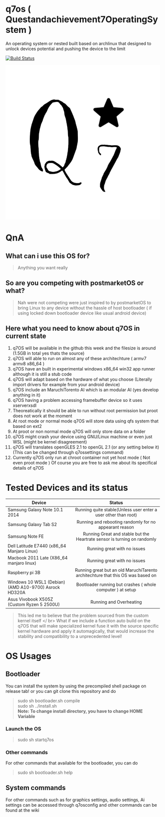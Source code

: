 # q7os ( Questandachievement7OperatingSystem )
An operating system or nested built based on archlinux that designed to unlock devices potential and pushing the device to the limit

[![Build Status](https://travis-ci.org/Questandachievement7Developer/q7os.svg?branch=master)](https://travis-ci.org/Questandachievement7Developer/q7os)

![Logo](https://github.com/Questandachievement7Developer/q7os/blob/master/logo.png)

# QnA
## What can i use this OS for?
> Anything you want really
## So are you competing with postmarketOS or what?
> Nah were not competing were just inspired to by postmarketOS to bring Linux to any device without the hassle of host bootloader ( if using locked down bootloader device like usual android device)

## Here what you need to know about q7OS in current state
1. q7OS will be available in the github this week and the filesize is around (1.5GB in total yes thats the source)
2. q7OS will able to run on almost any of these architechture ( armv7 armv8 x86_64 )
3. q7OS have an built in experimental windows x86_64 win32 app runner although it is still a stub code
4. q7OS will adapt based on the hardware of what you choose (Literally import drivers for example from your android device)
5. q7OS include an MaruchiTorento AI which is an modular AI (yes develop anything in it)
6.  q7OS having a problem accessing framebuffer device so it uses xserverxsdl 
7. Theoreatically it should be able to run without root permission but proot does not work at the moment 
8. At root mode or normal mode q7OS will store data using qfs system that based on ext2
9. At proot or non normal mode q7OS will only store data on a folder
10. q7OS might crash your device using GNU/Linux machine or even just WSL (might be kernel disagreement)
11. q7OS will translates openGLES 2.1 to openGL 2.1 (or any setting below it) (This can be changed through q7ossettings command)
12. Currently q7OS only run at chroot container not yet host mode ( Not even proot mode )
Of course you are free to ask me about its specifical details of q7OS

# Tested Devices and its status

| Device                                 | Status                                                         | 
| -------------------------------------- |:--------------------------------------------------------------:|
| Samsung Galaxy Note 10.1 2014          | Running quite stable(Unless user enter a user other than root)  |
| Samsung Galaxy Tab S2                  | Running and rebooting randomly for no appearant reason       |
| Samsung Note FE                        | Running Great and stable but the Heartrate sensor is turning on randomly |
| Dell Latitude E7440 (x86_64 Manjaro Linux)| Running great with no issues                                          |
| Macbook 2011 Late (X86_64 manjaro linux)  | Running great with no issues                                          |
| Raspberry pi 3B                        | Running great but an old MaruchiTarento architechture that this OS was based on     |
| Windows 10 WSL1 (Debian)(AMD A10-9700) Asrock HD320A   | Bootloader running but crashes ( whole computer ) at setup           |
| Asus Vivobook X505Z (Custom Ryzen 5 2500U)    | Running and Overheating                                          |

>This led me to believe that the problem sourced from the custom kernel itself </ br>
>What if we include a function auto build on the q7OS that will make specialized kernel fuse it with the source specific kernel hardware and apply it automagically, that would increase the stability and compatibility to a unprecedented level!

# OS Usages
## Bootloader
You can install the system by using the precompiled shell package on release tab! or you can git clone this repository and do
> sudo sh bootloader.sh compile <br /> 
> sudo sh ../install.sh <br /> 
**Note: To change install directory, you have to change HOME Variable**
### Launch the OS
> sudo sh startq7os
### Other commands
For other commands that available for the bootloader, you can do 
> sudo sh bootloader.sh help

## System commands
For other commands such as for graphics settings, audio settings, Ai settings can be accessed through q7osconfig
and other commands can be found at the wiki



